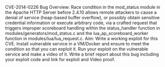 CVE-2014-0226
Bug Overview: Race condition in the mod_status module in the Apache HTTP Server
before 2.4.10 allows remote attackers to cause a denial of service (heap-based buffer
overflow), or possibly obtain sensitive credential information or execute arbitrary code,
via a crafted request that triggers improper scoreboard handling within the
status_handler function in modules/generators/mod_status.c and the
lua_ap_scoreboard_worker function in modules/lua/lua_request.c.
Aim: 
Write a working exploit for this CVE.
Install vulnerable service in a VM/Docker and ensure to meet the condition so that you
can exploit it.
Run your exploit on the vulnerable service and make a video of it.
Write a brief report about this bug including your exploit code and link for exploit and
Video proof.